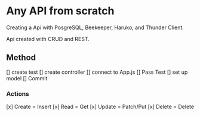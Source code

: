 # Any API from scratch

Creating a Api with PosgreSQL, Beekeeper, Haruko, and Thunder Client.

Api created with CRUD and REST.

## Method

[] create test
[] create controller
[] connect to App.js
[] Pass Test
[] set up model
[] Commit

### Actions

[x] Create = Insert
[x] Read = Get
[x] Update = Patch/Put
[x] Delete = Delete
